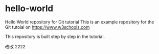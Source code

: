 # hello-world
Hello World repository for Git tutorial
This is an example repository for the Git tutoial on https://www.w3schools.com

This repository is built step by step in the tutorial.

改改
2222

